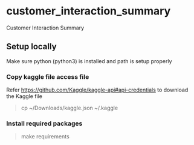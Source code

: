 # customer_interaction_summary
Customer Interaction Summary


## Setup locally

Make sure python (python3) is installed and path is setup properly

### Copy kaggle file access file
Refer https://github.com/Kaggle/kaggle-api#api-credentials to download the Kaggle file
> cp ~/Downloads/kaggle.json ~/.kaggle

### Install required packages
> make requirements
